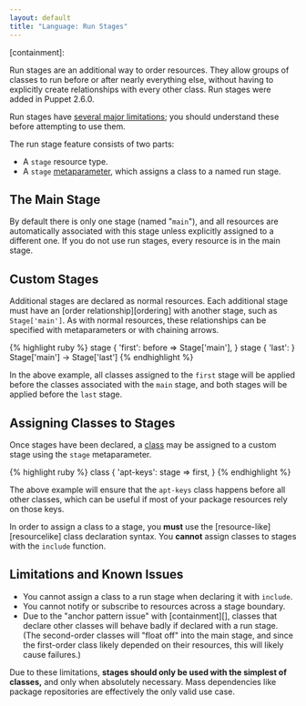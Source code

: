 ```yaml
---
layout: default
title: "Language: Run Stages"
---
```


<!-- TODO -->
[metaparameter]: 
[ordering]: 
[class]: 
[resourcelike]:
[containment]: 

Run stages are an additional way to order resources. They allow groups of classes to run before or after nearly everything else, without having to explicitly create relationships with every other class. Run stages were added in Puppet 2.6.0. 

Run stages have [several major limitations](#limitations-and-known-issues); you should understand these before attempting to use them. 

The run stage feature consists of two parts: 

* A `stage` resource type.
* A `stage` [metaparameter][], which assigns a class to a named run stage.

The Main Stage
-----

By default there is only one stage (named "`main`"), and all resources are automatically associated with this stage unless explicitly assigned to a different one. If you do not use run stages, every resource is in the main stage.

Custom Stages
-----

Additional stages are declared as normal resources. Each additional stage must have an [order relationship][ordering] with another stage, such as `Stage['main']`. As with normal resources, these relationships can be specified with metaparameters or with chaining arrows.

{% highlight ruby %}
    stage { 'first': 
      before => Stage['main'],
    }
    stage { 'last': }
    Stage['main'] -> Stage['last']
{% endhighlight %}

In the above example, all classes assigned to the `first` stage will be applied before the classes associated with the `main` stage, and both stages will be applied before the `last` stage.

Assigning Classes to Stages
-----

Once stages have been declared, a [class][] may be assigned to a custom stage using the `stage` metaparameter.

{% highlight ruby %}
    class { 'apt-keys':
      stage => first,
    }
{% endhighlight %}

The above example will ensure that the `apt-keys` class happens before all other classes, which can be useful if most of your package resources rely on those keys. 

In order to assign a class to a stage, you **must** use the [resource-like][resourcelike] class declaration syntax. You **cannot** assign classes to stages with the `include` function.

Limitations and Known Issues
-----

* You cannot assign a class to a run stage when declaring it with `include`.
* You cannot notify or subscribe to resources across a stage boundary.
* Due to the "anchor pattern issue" with [containment][], classes that declare other classes will behave badly if declared with a run stage. (The second-order classes will "float off" into the main stage, and since the first-order class likely depended on their resources, this will likely cause failures.)

Due to these limitations, **stages should only be used with the simplest of classes,** and only when absolutely necessary. Mass dependencies like package repositories are effectively the only valid use case.


